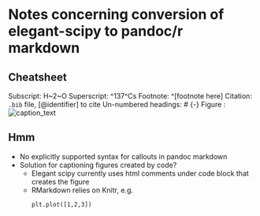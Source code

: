 # Notes concerning conversion of elegant-scipy to pandoc/r markdown

## Cheatsheet

Subscript: H~2~O
Superscript: ^137^Cs
Footnote: ^[footnote here]
Citation: `.bib` file, [@identifier] to cite
Un-numbered headings: # {-}
Figure : ![caption_text](path_to/url_of_figure)

## Hmm

 - No explicitly supported syntax for callouts in pandoc markdown
 - Solution for captioning figures created by code?
   * Elegant scipy currently uses html comments under code block that creates
     the figure
   * RMarkdown relies on Knitr, e.g.
     ```{python, out.width='25%', fig.align='center', fig.cap='my_caption'}
     plt.plot([1,2,3])
     ```
